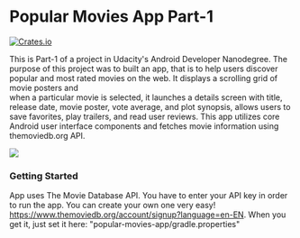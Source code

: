# Popular Movies App Part-1

[![Crates.io](https://img.shields.io/crates/l/rustc-serialize.svg?maxAge=2592000)]()

This is Part-1 of a project in Udacity's Android Developer Nanodegree. The purpose of this project was to built an app, 
that is to help users discover popular and most rated movies on the web. It displays a scrolling grid of movie posters and  
when a  particular movie is selected, it launches a details screen with title, release date, movie poster, vote average, and plot synopsis, 
allows users to save favorites, play trailers, and read user reviews. This app utilizes core Android user interface components and 
fetches movie information using themoviedb.org API.

![](https://www.dropbox.com/s/z0t2q9a5nop558x/menu-working.gif?dl=1)

### Getting Started

App uses The Movie Database API. You have to enter your API key in order to run the app. You can create your own one very easy! https://www.themoviedb.org/account/signup?language=en-EN. When you get it, just set it here:  "popular-movies-app/gradle.properties"
